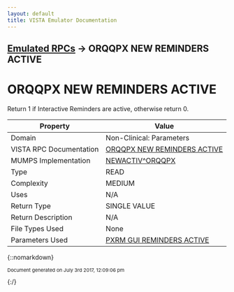 ```yaml
---
layout: default
title: VISTA Emulator Documentation
---
```


## [Emulated RPCs](TableOfContents) &#8594; ORQQPX NEW REMINDERS ACTIVE
# ORQQPX NEW REMINDERS ACTIVE

Return 1 if Interactive Reminders are active, otherwise return 0.

Property | Value
--- | ---
Domain | Non-Clinical: Parameters
VISTA RPC Documentation | [ORQQPX NEW REMINDERS ACTIVE](../VISTARPC/ORQQPX_NEW_REMINDERS_ACTIVE)
MUMPS Implementation | [NEWACTIV^ORQQPX](http://code.osehra.org/dox/Routine_ORQQPX_source.html)
Type | READ
Complexity | MEDIUM
Uses | N/A
Return Type | SINGLE VALUE
Return Description | N/A
File Types Used | None
Parameters Used | [PXRM GUI REMINDERS ACTIVE](../Parameters/PXRM_GUI_REMINDERS_ACTIVE)


{::nomarkdown} <br/><p style="font-size: 11px">Document generated on July 3rd 2017, 12:09:06 pm</p>{:/}